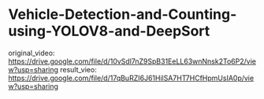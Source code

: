 # Vehicle-Detection-and-Counting-using-YOLOV8-and-DeepSort

original_video: https://drive.google.com/file/d/10vSdl7nZ9SpB31EeLL63wnNnsk2To6P2/view?usp=sharing
result_vieo: https://drive.google.com/file/d/17qBuRZI6J61HilSA7HT7HCfHpmUsIA0p/view?usp=sharing
